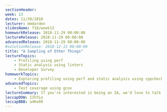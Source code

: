 ```yaml
---
sectionHeader:
week: 13
dates: 11/30/2018
lecturer: mmdarden
slidesName: f18/week13
homeworkRelease: 2018-11-29 00:00:00
lectureRelease: 2018-11-29 00:00:00
advancedRelease: 2018-11-29 00:00:00
#solutionRelease: 2018-12-13 00:00:00
title: "A Sampling of Other Things"
lectureTopics:
    - Profiling using perf
    - Static analysis using linters
    - Developer Survey
homeworkTopics:
    - Exploring profiling using perf and static analysis using cppcheck
advancedTopics:
    - Test coverage using gcov
lectureSummary: If you're interested in being an IA, we'd love to talk to you! Fill out [this form](https://docs.google.com/forms/d/e/1FAIpQLSdV-YlbFQEArSN8xwxCvmZR1xkkHhD6a6wYiNFpjAKWdbWsPw/viewform?usp=sf_link) and we'll try to setup a time to discuss your application.
leccapDOW: IIhfLo
leccapBBB: a4Ke09
---
```

